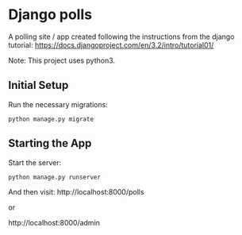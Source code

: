 # Django polls

A polling site / app created following the instructions from the django tutorial:
https://docs.djangoproject.com/en/3.2/intro/tutorial01/

Note: This project uses python3.

## Initial Setup
Run the necessary migrations:
```
python manage.py migrate
```

## Starting the App

Start the server:
```
python manage.py runserver
```

And then visit: 
http://localhost:8000/polls

or

http://localhost:8000/admin
